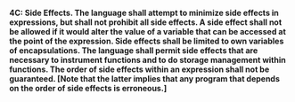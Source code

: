 **4C: Side Effects.  The language shall attempt to minimize side effects in expressions, but shall not prohibit all side effects. A side effect shall not be allowed if it would alter the value of a variable that can be accessed at the point of the expression. Side effects shall be limited to own variables of encapsulations. The language shall permit side effects that are necessary to instrument functions and to do storage management within functions. The order of side effects within an expression shall not be guaranteed. [Note that the latter implies that any program that depends on the order of side effects is erroneous.]**
